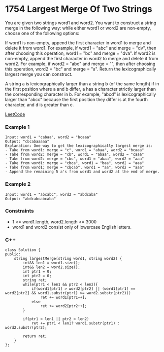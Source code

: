 # 1754 Largest Merge Of Two Strings

You are given two strings word1 and word2. You want to construct a string merge in the following way: while either word1 or word2 are non-empty, choose one of the following options:

If word1 is non-empty, append the first character in word1 to merge and delete it from word1.
For example, if word1 = "abc" and merge = "dv", then after choosing this operation, word1 = "bc" and merge = "dva".
If word2 is non-empty, append the first character in word2 to merge and delete it from word2.
For example, if word2 = "abc" and merge = "", then after choosing this operation, word2 = "bc" and merge = "a".
Return the lexicographically largest merge you can construct.

A string a is lexicographically larger than a string b (of the same length) if in the first position where a and b differ, a has a character strictly larger than the corresponding character in b. For example, "abcd" is lexicographically larger than "abcc" because the first position they differ is at the fourth character, and d is greater than c.

[LeetCode](https://leetcode.cn/problems/largest-merge-of-two-strings/description/)

### Example 1

```
Input: word1 = "cabaa", word2 = "bcaaa"
Output: "cbcabaaaaa"
Explanation: One way to get the lexicographically largest merge is:
- Take from word1: merge = "c", word1 = "abaa", word2 = "bcaaa"
- Take from word2: merge = "cb", word1 = "abaa", word2 = "caaa"
- Take from word2: merge = "cbc", word1 = "abaa", word2 = "aaa"
- Take from word1: merge = "cbca", word1 = "baa", word2 = "aaa"
- Take from word1: merge = "cbcab", word1 = "aa", word2 = "aaa"
- Append the remaining 5 a's from word1 and word2 at the end of merge.
```

### Example 2

```
Input: word1 = "abcabc", word2 = "abdcaba"
Output: "abdcabcabcaba"
```

### Constraints

* 1 <= word1.length, word2.length <= 3000
* word1 and word2 consist only of lowercase English letters.

### C++ 

```
class Solution {
public:
    string largestMerge(string word1, string word2) {
        int&& len1 = word1.size();
        int&& len2 = word2.size();
        int ptr1 = 0;
        int ptr2 = 0;
        string ret;
        while(ptr1 < len1 && ptr2 < len2){
            if(word1[ptr1] > word2[ptr2] || (word1[ptr1] == word2[ptr2] && word1.substr(ptr1) >= word2.substr(ptr2)))
                ret += word1[ptr1++];
            else 
                ret += word2[ptr2++];
        }

        if(ptr1 < len1 || ptr2 < len2)
            ret += ptr1 < len1? word1.substr(ptr1) : word2.substr(ptr2);

        return ret;
    }
};
```